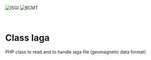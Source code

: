
![ISGI](https://www7.obs-mip.fr/wp-content-aeris/uploads/sites/4/2019/07/logo_ISGI_2-150x150.png)
![BCMT](https://www7.obs-mip.fr/wp-content-aeris/uploads/sites/4/2017/12/bcmt-e1562157506384.png)

&#x202F;
# Class Iaga 
PHP class to read and to handle iaga file (geomagnetic data format)
